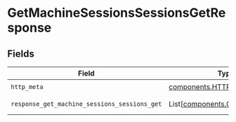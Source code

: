 # GetMachineSessionsSessionsGetResponse


## Fields

| Field                                                                      | Type                                                                       | Required                                                                   | Description                                                                |
| -------------------------------------------------------------------------- | -------------------------------------------------------------------------- | -------------------------------------------------------------------------- | -------------------------------------------------------------------------- |
| `http_meta`                                                                | [components.HTTPMetadata](../../models/components/httpmetadata.md)         | :heavy_check_mark:                                                         | N/A                                                                        |
| `response_get_machine_sessions_sessions_get`                               | List[[components.GPUEventModel](../../models/components/gpueventmodel.md)] | :heavy_minus_sign:                                                         | Successful Response                                                        |